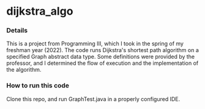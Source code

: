 # dijkstra_algo

### Details
This is a project from Programming III, which I took in the spring of my freshman year (2022). The code runs Dijkstra's shortest path algorithm on a specified Graph abstract data type. Some definitions were provided by the professor, and I determined the flow of execution and the implementation of the algorithm.

### How to run this code
Clone this repo, and run GraphTest.java in a properly configured IDE.
